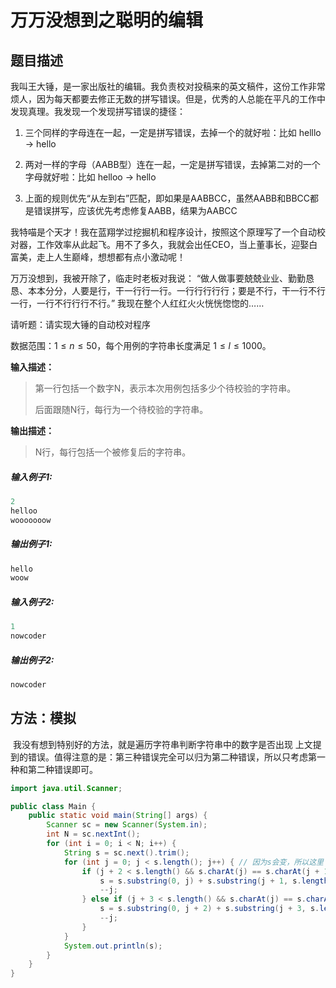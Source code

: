 # 万万没想到之聪明的编辑

## 题目描述

我叫王大锤，是一家出版社的编辑。我负责校对投稿来的英文稿件，这份工作非常烦人，因为每天都要去修正无数的拼写错误。但是，优秀的人总能在平凡的工作中发现真理。我发现一个发现拼写错误的捷径：

1. 三个同样的字母连在一起，一定是拼写错误，去掉一个的就好啦：比如 helllo -> hello

2. 两对一样的字母（AABB型）连在一起，一定是拼写错误，去掉第二对的一个字母就好啦：比如 helloo -> hello

3. 上面的规则优先“从左到右”匹配，即如果是AABBCC，虽然AABB和BBCC都是错误拼写，应该优先考虑修复AABB，结果为AABCC

我特喵是个天才！我在蓝翔学过挖掘机和程序设计，按照这个原理写了一个自动校对器，工作效率从此起飞。用不了多久，我就会出任CEO，当上董事长，迎娶白富美，走上人生巅峰，想想都有点小激动呢！

万万没想到，我被开除了，临走时老板对我说： “做人做事要兢兢业业、勤勤恳恳、本本分分，人要是行，干一行行一行。一行行行行行；要是不行，干一行不行一行，一行不行行行不行。” 我现在整个人红红火火恍恍惚惚的……

请听题：请实现大锤的自动校对程序

数据范围：$1\le n \le 50$，每个用例的字符串长度满足 $1\le l \le1000$。

**输入描述：**

>第一行包括一个数字N，表示本次用例包括多少个待校验的字符串。
>
>后面跟随N行，每行为一个待校验的字符串。

**输出描述：**

> N行，每行包括一个被修复后的字符串。

##### **输入例子1:**

```java
2
helloo
wooooooow
```



##### **输出例子1:**

```java
hello
woow
```



##### **输入例子2:**

```java
1
nowcoder
```



##### **输出例子2:**

```java
nowcoder
```

## 方法：模拟

​		我没有想到特别好的方法，就是遍历字符串判断字符串中的数字是否出现 上文提到的错误。值得注意的是：第三种错误完全可以归为第二种错误，所以只考虑第一种和第二种错误即可。

```java
import java.util.Scanner;

public class Main {
    public static void main(String[] args) {
        Scanner sc = new Scanner(System.in);
        int N = sc.nextInt();
        for (int i = 0; i < N; i++) {
            String s = sc.next().trim();
            for (int j = 0; j < s.length(); j++) { // 因为s会变，所以这里 j<s.length()
                if (j + 2 < s.length() && s.charAt(j) == s.charAt(j + 1) && s.charAt(j + 1) == s.charAt(j + 2)) {
                    s = s.substring(0, j) + s.substring(j + 1, s.length());
                    --j;
                } else if (j + 3 < s.length() && s.charAt(j) == s.charAt(j + 1) && s.charAt(j + 2) == s.charAt(j + 3)) {
                    s = s.substring(0, j + 2) + s.substring(j + 3, s.length());
                    --j;
                }
            }
            System.out.println(s);
        }
    }
}
```

